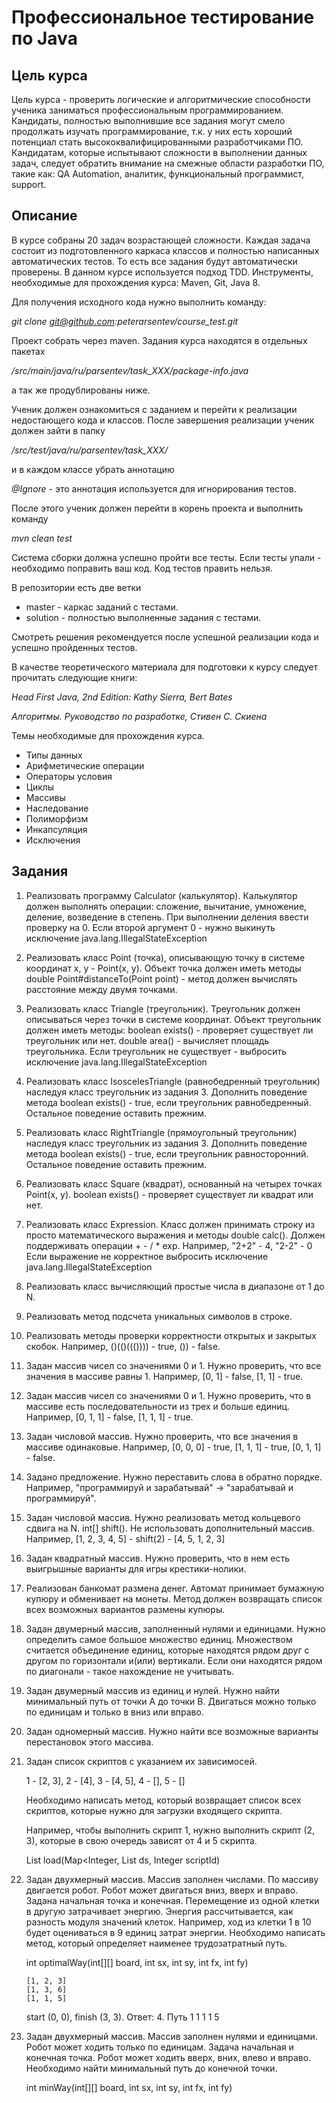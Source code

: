 # Профессиональное тестирование по Java

Цель курса
----------

Цель курса - проверить логические и алгоритмические способности ученика заниматься профессиональным программированием. 
Кандидаты, полностью выполнившие все задания могут смело продолжать изучать программирование, 
т.к. у них есть хороший потенциал стать высококвалифицированными разработчиками ПО.
Кандидатам, которые испытывают сложности в выполнении данных задач, следует обратить внимание 
на смежные области разработки ПО, такие как: QA Automation, аналитик, функциональный программист, support.

Описание
--------

В курсе собраны 20 задач возрастающей сложности. Каждая задача состоит из подготовленного каркаса классов и 
полностью написанных автоматических тестов. То есть все задания будут автоматически проверены.
В данном курсе используется подход TDD. Инструменты, необходимые для прохождения курса: Maven, Git, Java 8.

Для получения исходного кода нужно выполнить команду: 

*git clone git@github.com:peterarsentev/course_test.git*

Проект собрать через maven. Задания курса находятся в отдельных пакетах 

*/src/main/java/ru/parsentev/task_XXX/package-info.java*

а так же продублированы ниже.

Ученик должен ознакомиться c заданием и перейти к реализации недостающего кода и классов. 
После завершения реализации ученик должен зайти в папку 

*/src/test/java/ru/parsentev/task_XXX/*

и в каждом классе убрать аннотацию 

*@Ignore* - это аннотация используется для игнорирования тестов.

После этого ученик должен перейти в корень проекта и выполнить команду

*mvn clean test*

Система сборки должна успешно пройти все тесты. Если тесты упали - необходимо поправить ваш код.
Код тестов править нельзя. 

В репозитории есть две ветки

- master - каркас заданий с тестами.
- solution - полностью выполненные задания с тестами.

Смотреть решения рекомендуется после успешной реализации кода и успешно пройденных тестов.

В качестве теоретического материала для подготовки к курсу следует прочитать следующие книги:

*Head First Java, 2nd Edition: Kathy Sierra, Bert Bates*

*Алгоритмы. Руководство по разработке, Стивен С. Скиена*

Темы необходимые для прохождения курса.

- Типы данных
- Арифметические операции
- Операторы условия
- Циклы
- Массивы
- Наследование
- Полиморфизм
- Инкапсуляция
- Исключения

Задания
-------

1. Реализовать программу Calculator (калькулятор). Калькулятор должен выполнять операции:
   сложение, вычитание, умножение, деление, возведение в степень.
   При выполнении деления ввести проверку на 0.
   Если второй аргумент 0 - нужно выкинуть исключение java.lang.IllegalStateException
   
2. Реализовать класс Point (точка), описывающую точку в системе координат x, y - Point(x, y).
   Объект точка должен иметь методы double Point#distanceTo(Point point) - метод должен вычислять расстояние
   между двумя точками.

3. Реализовать класс Triangle (треугольник). Треугольник должен описываться через точки в системе координат.
   Объект треугольник должен иметь методы:
   boolean exists() - проверяет существует ли треугольник или нет.
   double area() - вычисляет площадь треугольника. 
   Если треугольник не существует - выбросить исключение java.lang.IllegalStateException
   
4. Реализовать класс IsoscelesTriangle (равнобедренный треугольник) наследуя класс треугольник из задания 3.
   Дополнить поведение метода boolean exists() - true, если треугольник равнобедренный.
   Остальное поведение оставить прежним.

5. Реализовать класс RightTriangle (прямоугольный треугольник) наследуя класс треугольник из задания 3.
   Дополнить поведение метода boolean exists() - true, если треугольник равносторонний. 
   Остальное поведение оставить прежним.

6. Реализовать класс Square (квадрат), основанный на четырех точках Point(x, y).
   boolean exists() - проверяет существует ли квадрат или нет.

7. Реализовать класс Expression. Класс должен принимать строку из просто математического выражения
   и методы double calc(). Должен поддерживать операции + - / * exp.
   Например, "2+2" - 4, "2-2" - 0
   Если выражение не корректное выбросить исключение java.lang.IllegalStateException

8. Реализовать класс вычисляющий простые числа в диапазоне от 1 до N.

9. Реализовать метод подсчета уникальных символов в строке.

10. Реализовать методы проверки корректности открытых и закрытых скобок.
    Например, ()(()((()))) - true, ()) - false.
 
11. Задан массив чисел со значениями 0 и 1. Нужно проверить, что все значения в массиве равны 1.
    Например, [0, 1] - false, [1, 1] - true. 

12. Задан массив чисел со значениями 0 и 1. 
    Нужно проверить, что в массиве есть последовательности из трех и больше единиц.
    Например, [0, 1, 1] - false, [1, 1, 1] - true.

13. Задан числовой массив. Нужно проверить, что все значения в массиве одинаковые.
    Например, [0, 0, 0] - true, [1, 1, 1] - true, [0, 1, 1] - false.

14. Задано предложение. Нужно переставить слова в обратно порядке.
    Например, "программируй и зарабатывай" -> "зарабатывай и программируй".

15. Задан числовой массив. Нужно реализовать метод кольцевого сдвига на N. int[] shift(). 
    Не использовать дополнительный массив.
    Например, [1, 2, 3, 4, 5] - shift(2) - [4, 5, 1, 2, 3]

16. Задан квадратный массив. Нужно проверить, что в нем есть выигрышные варианты для игры крестики-нолики.

17. Реализован банкомат размена денег. Автомат принимает бумажную купюру и обменивает на монеты. 
    Метод должен возвращать список всех возможных вариантов размены купюры.

18. Задан двумерный массив, заполненный нулями и единицами. Нужно определить самое большое множество единиц. 
    Множеством считается объединение единиц, которые находятся рядом друг с другом по горизонтали и(или) вертикали. 
    Если они находятся рядом по диагонали - такое нахождение не учитывать.

19. Задан двумерный массив из единиц и нулей. Нужно найти минимальный путь от точки А до точки В. 
    Двигаться можно только по единицам и только в вниз или вправо. 

20. Задан одномерный массив. Нужно найти все возможные варианты перестановок этого массива.

21. Задан список скриптов с указанием их зависимосей. 
    
    1 - [2, 3],
    2 - [4],
    3 - [4, 5],
    4 - [],
    5 - []
    
    Необходимо написать метод, который возвращает список всех скриптов, 
    которые нужно для загрузки входящего скрипта.
    
    Например, чтобы выполнить скрипт 1, нужно выполнить скрипт (2, 3),
    которые в свою очередь зависят от 4 и 5 скрипта.
    
    List<Integer> load(Map<Integer, List<Integer> ds, Integer scriptId)
    
22. Задан двухмерный массив. Массив заполнен числами. По массиву двигается робот.
    Робот может двигаться вниз, вверх и вправо.
    Задана начальная точка и конечная. Перемещение из одной клетки в другую затрачивает энергию.
    Энергия рассчитывается, как разность модуля значений клеток. 
    Например, ход из клетки 1 в 10 будет оцениваться в 9 единиц затрат энергии.
    Необходимо написать метод, который определяет наименее трудозатратный путь.
    
    int optimalWay(int[][] board, int sx, int sy, int fx, int fy)
    
        [1, 2, 3]
        [1, 3, 6]
        [1, 1, 5] 
    
    start (0, 0), finish (3, 3). Ответ: 4. Путь 1 1 1 1 5
    
23. Задан двухмерный массив. Массив заполнен нулями и единицами. Робот может ходить только по единицам.
    Задача начальная и конечная точка. Робот может ходить вверх, вних, влево и вправо.
    Необходимо найти минимальный путь до конечной точки.
    
    int minWay(int[][] board, int sx, int sy, int fx, int fy)
